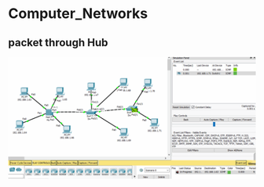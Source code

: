 # Computer_Networks
## packet through Hub
<img src="https://github.com/HabibRh26/Computer_Networks/blob/master/gifs/folder_1/hub_2switch_pc.gif" />
